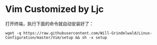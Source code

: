 # Vim Customized by Ljc
打开终端，执行下面的命令就自动安装好了：

`wget -q https://raw.githubusercontent.com/Will-Grindelwald/Linux-Configuration/master/Vim/setup && sh -x setup`
